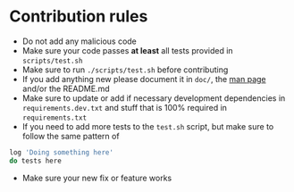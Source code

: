# Contribution rules

-   Do not add any malicious code
-   Make sure your code passes **at least** all tests provided in `scripts/test.sh`
-   Make sure to run `./scripts/test.sh` before contributing
-   If you add anything new please document it in `doc/`, the [man page](/doc/myt.1) and/or the README.md
-   Make sure to update or add if necessary development dependencies in `requirements.dev.txt` and stuff that is 100% required in `requirements.txt`
-   If you need to add more tests to the `test.sh` script, but make sure to follow the same pattern of

```bash
log 'Doing something here'
do tests here
```

-   Make sure your new fix or feature works
